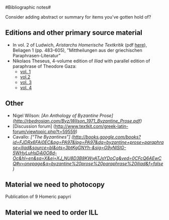 #Bibliographic notes#

Consider adding abstract or summary for items you've gotten hold of?


## Editions and other primary source material ##


- In vol. 2 of Ludwich, *Aristarchs Homerische Textkritik* (pdf [here](http://www.homermultitext.org/pd-pdfs/Ludwich1885.pdf)), Beliagen 1 (pp. 483-605), "Mittheilungen aus der griechischen Paraphrasen-Literatur"
- Nikolaos Theseus, 4-volume edition of *Iliad* with parallel edition of paraphrase of Theodore Gaza:
    - [vol. 1](http://www.homermultitext.org/pd-pdfs/Theseus-1811.pdf) 
    -  [vol.2](http://www.homermultitext.org/pd-pdfs/Theseus-1812a.pdf) 
    -  [vol. 3](http://www.homermultitext.org/pd-pdfs/Theseus-1812b.pdf) 
    -  [vol. 4](http://www.homermultitext.org/pd-pdfs/Theseus-1812c.pdf) 

## Other ##


- Nigel Wilson: *[An Anthology of Byzantine Prose] (http://rbedrosian.com/Byz/Wilson_1971_Byzantine_Prose.pdf)*
- [Discussion forum] (http://www.textkit.com/greek-latin-forum/viewtopic.php?t=59559)
- Cavallo: _[“The Byzantines”] (http://books.google.com/books?id=FJDRx6FAi0EC&pg=PA97&lpg=PA97&dq=byzantine+prose+paraphrase+iliad&source=bl&ots=3btKgGNYh-&sig=G9yNlSlG-5WHyLuHsD4j0O8d-Oc&hl=en&sa=X&ei=XJ_NU8D3B8KWyATJsYDoCg&ved=0CFcQ6AEwCQ#v=onepage&q=byzantine%20prose%20paraphrase%20iliad&f=false)_


## Material we need to photocopy ##

Publication of 9 Homeric papyri

## Material we need to order ILL ##




